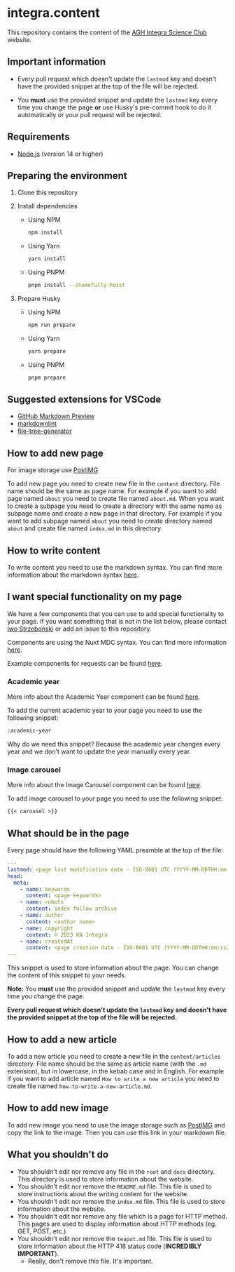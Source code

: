 <!-- DO NOT EDIT ANYTHING BELOW THIS LINE -->

# integra.content

This repository contains the content of the [AGH Integra Science Club](integra-app.vercel.app) website.

## Important information

- Every pull request which doesn't update the `lastmod` key and
  doesn't have the provided snippet at the top of the file will be rejected.

- You **must** use the provided snippet and update the `lastmod` key every time you change the page
  **or** use Husky's pre-commit hook to do it automatically or your pull request will be rejected.

## Requirements

- [Node.js](https://nodejs.org/en/) (version 14 or higher)

## Preparing the environment

1. Clone this repository
2. Install dependencies
   - Using NPM

      ```bash
      npm install
      ```

   - Using Yarn

      ```bash
      yarn install
      ```

   - Using PNPM

      ```bash
      pnpm install --shamefully-hoist
      ```

3. Prepare Husky

   - Using NPM

      ```bash
      npm run prepare
      ```

   - Using Yarn

      ```bash
      yarn prepare
      ```

   - Using PNPM

      ```bash
      pnpm prepare
      ```

## Suggested extensions for VSCode

- [GitHub Markdown Preview](https://marketplace.visualstudio.com/items?itemName=bierner.github-markdown-preview)
- [markdownlint](https://marketplace.visualstudio.com/items?itemName=DavidAnson.vscode-markdownlint)
- [file-tree-generator](https://marketplace.visualstudio.com/items?itemName=Shinotatwu-DS.file-tree-generator)

## How to add new page

For image storage use [PostIMG](https://postimg.cc/)

To add new page you need to create new file in the `content` directory. File name should be the same as page name.
For example if you want to add page named `about` you need to create file named `about.md`.
When you want to create a subpage you need to create a directory with the same name as subpage name and create
a new page in that directory. For example if you want to add subpage named `about` you need to create directory
named `about` and create file named `index.md` in this directory.

## How to write content

To write content you need to use the markdown syntax. You can find more information about the markdown syntax
[here](https://www.markdownguide.org/).

## I want special functionality on my page

We have a few components that you can use to add special functionality to your page.
If you want something that is not in the list below, please contact
[Iwo Strzeboński](https://github.com/iwo-strzebonski) or add an issue to this repository.

Components are using the Nuxt MDC syntax.
You can find more information [here](https://content.nuxtjs.org/guide/writing/mdc/).

Example components for requests can be found [here](https://flowbite.com/blocks/marketing/content/).

### Academic year

More info about the Academic Year component can be found [here](docs/components/academic-year.md).

To add the current academic year to your page you need to use the following snippet:

```markdown
:academic-year
```

Why do we need this snippet? Because the academic year changes every year and
we don't want to update the year manually every year.

### Image carousel

More info about the Image Carousel component can be found [here](docs/components/image-carousel.md).

To add image carousel to your page you need to use the following snippet:

```markdown
{{< carousel >}}
```

## What should be in the page

Every page should have the following YAML preamble at the top of the file:

```yaml
---
lastmod: <page last modification date - ISO-8601 UTC (YYYY-MM-DDTHH:mm:ssZ)>
head:
  meta:
    - name: keywords
      content: <page keywords>
    - name: robots
      content: index follow archive
    - name: author
      content: <author name>
    - name: copyright
      content: © 2023 KN Integra
    - name: createdAt
      content: <page creation date - ISO-8601 UTC (YYYY-MM-DDTHH:mm:ssZ)>
---
```

This snippet is used to store information about the page. You can change the content of this snippet to your needs.

**Note:** You **must** use the provided snippet and update the `lastmod` key every time you change the page.

**Every pull request which doesn't update the `lastmod` key and
doesn't have the provided snippet at the top of the file will be rejected.**

## How to add a new article

To add a new article you need to create a new file in the `content/articles` directory.
File name should be the same as article name (with the `.md` extension),
but in lowercase, in the kebab case and in English.
For example if you want to add article named `How to write a new article`
you need to create file named `how-to-write-a-new-article.md`.

## How to add new image

To add new image you need to use the image storage such as [PostIMG](https://postimg.cc/) and copy the link to the image.
Then you can use this link in your markdown file.

## What you shouldn't do

- You shouldn't edit nor remove any file in the `root` and `docs` directory.
  This directory is used to store information about the website.
- You shouldn't edit nor remove the `README.md` file.
  This file is used to store instructions about the writing content for the website.
- You shouldn't edit nor remove the `index.md` file.
  This file is used to store information about the website.
- You shouldn't edit nor remove any file which is a page for HTTP method.
  This pages are used to display information about HTTP methods (eg. GET, POST, etc.).
- You shouldn't edit nor remove the `teapot.md` file.
  This file is used to store information about the HTTP 418 status code (**INCREDIBLY IMPORTANT**).
  - Really, don't remove this file. It's important.
